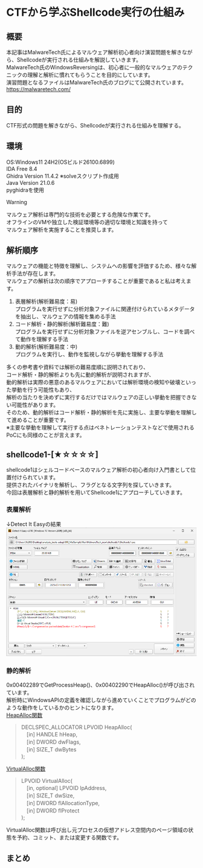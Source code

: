 # CTFから学ぶShellcode実行の仕組み

## 概要
本記事はMalwareTech氏によるマルウェア解析初心者向け演習問題を解きながら、Shellcodeが実行される仕組みを解説していきます。  
MalwareTech氏のWindowsReversingは、初心者に一般的なマルウェアのテクニックの理解と解析に慣れてもらうことを目的にしています。  
演習問題となるファイルはMalwareTech氏のブログにて公開されています。  
https://malwaretech.com/

## 目的
CTF形式の問題を解きながら、Shellcodeが実行される仕組みを理解する。  

## 環境
OS:Windows11 24H2(OSビルド26100.6899)  
IDA Free 8.4  
Ghidra Version 11.4.2 ※solveスクリプト作成用  
Java Version 21.0.6  
pyghidraを使用  
> [!WARNING]
> マルウェア解析は専門的な技術を必要とする危険な作業です。  
> オフラインのVMや独立した検証環境等の適切な環境と知識を持って  
> マルウェア解析を実施することを推奨します。  

## 解析順序
マルウェアの機能と特徴を理解し、システムへの影響を評価するため、様々な解析手法が存在します。  
マルウェアの解析は次の順序でアプローチすることが重要であると私は考えます。  
1. 表層解析(解析難易度：易)  
   プログラムを実行せずに分析対象ファイルに関連付けられているメタデータを抽出し、マルウェアの情報を集める手法
2. コード解析・静的解析(解析難易度：難)  
   プログラムを実行せずに分析対象ファイルを逆アセンブルし、コードを調べて動作を理解する手法
3. 動的解析(解析難易度：中)  
   プログラムを実行し、動作を監視しながら挙動を理解する手法  

多くの参考書や資料では解析の難易度順に説明されており、  
コード解析・静的解析よりも先に動的解析が説明されますが、  
動的解析は実際の悪意のあるマルウェアにおいては解析環境の検知や破壊といった挙動を行う可能性もあり、  
解析の当たりを決めずに実行するだけではマルウェアの正しい挙動を把握できない可能性があります。  
そのため、動的解析はコード解析・静的解析を先に実施し、主要な挙動を理解して進めることが重要です。  
※主要な挙動を理解して実行する点はペネトレーションテストなどで使用されるPoCにも同様のことが言えます。

## shellcode1-[★☆☆☆☆]  
shellcode1はシェルコードベースのマルウェア解析の初心者向け入門書として位置付けられています。  
提供されたバイナリを解析し、フラグとなる文字列を探していきます。  
今回は表層解析と静的解析を用いてShellcode1にアプローチしていきます。  

### 表層解析

↓Detect It Easyの結果
![writeup-001](/shellcode1/Dit_Shellcode1.png)  

### 静的解析
0x00402289でGetProcessHeap()、0x00402290でHeapAlloc()が呼び出されています。  
解析時にWindowsAPIの定義を確認しながら進めていくことでプログラムがどのような動作をしているかのヒントになります。  
[HeapAlloc関数](https://learn.microsoft.com/ja-jp/windows/win32/api/heapapi/nf-heapapi-heapalloc)

>DECLSPEC_ALLOCATOR LPVOID HeapAlloc(  
　[in] HANDLE hHeap,  
　[in] DWORD  dwFlags,  
　[in] SIZE_T dwBytes  
);

[VirtualAlloc関数](https://learn.microsoft.com/ja-jp/windows/win32/api/memoryapi/nf-memoryapi-virtualalloc)  

>LPVOID VirtualAlloc(  
　[in, optional] LPVOID lpAddress,  
　[in]           SIZE_T dwSize,  
　[in]           DWORD  flAllocationType,  
　[in]           DWORD  flProtect  
);  

VirtualAlloc関数は呼び出し元プロセスの仮想アドレス空間内のページ領域の状態を予約、コミット、または変更する関数です。  

## まとめ
